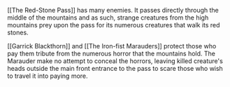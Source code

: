 [[The Red-Stone Pass]] has many enemies. It passes directly through the middle of the mountains and as such, strange creatures from the high mountains prey upon the pass for its numerous creatures that walk its red stones.

[[Garrick Blackthorn]] and [[The Iron-fist Marauders]] protect those who pay them tribute from the numerous horror that the mountains hold. The Marauder make no attempt to conceal the horrors, leaving killed creature's heads outside the main front entrance to the pass to scare those who wish to travel it into paying more. 